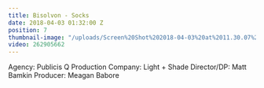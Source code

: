 ```yaml
---
title: Bisolvon - Socks
date: 2018-04-03 01:32:00 Z
position: 7
thumbnail-image: "/uploads/Screen%20Shot%202018-04-03%20at%2011.30.07%20am.png"
video: 262905662
---
```


Agency: Publicis Q
Production Company: Light + Shade
Director/DP: Matt Bamkin
Producer: Meagan Babore